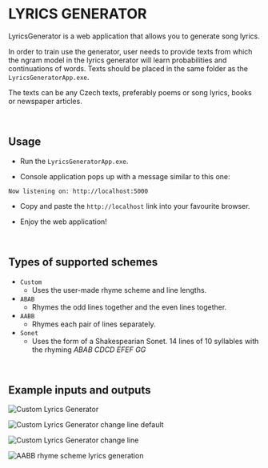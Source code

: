 # LYRICS GENERATOR

LyricsGenerator is a web application that allows you to generate song lyrics.

In order to train use the generator, user needs to provide texts from which the ngram model in the lyrics generator will learn probabilities and continuations of words. Texts should be placed in the same folder as the `LyricsGeneratorApp.exe`.

The texts can be any Czech texts, preferably poems or song lyrics, books or newspaper articles.

<br>

## Usage

- Run the `LyricsGeneratorApp.exe`.

- Console application pops up with a message similar to this one: 

`Now listening on: http://localhost:5000`

- Copy and paste the `http://localhost` link into your favourite browser.

- Enjoy the web application!

<br>

## Types of supported schemes

- `Custom`
  - Uses the user-made rhyme scheme and line lengths.
- `ABAB`
  - Rhymes the odd lines together and the even lines together.
- `AABB`
  - Rhymes each pair of lines separately.
- `Sonet`
  - Uses the form of a Shakespearian Sonet. 14 lines of 10 syllables with the rhyming <i>ABAB CDCD EFEF GG</i>

<br>

## Example inputs and outputs

![Custom Lyrics Generator](img/Custom.png)

![Custom Lyrics Generator change line default](img/ChangeDefault.png)

![Custom Lyrics Generator change line](img/Change.png)

![AABB rhyme scheme lyrics generation](img/AABB.png)
